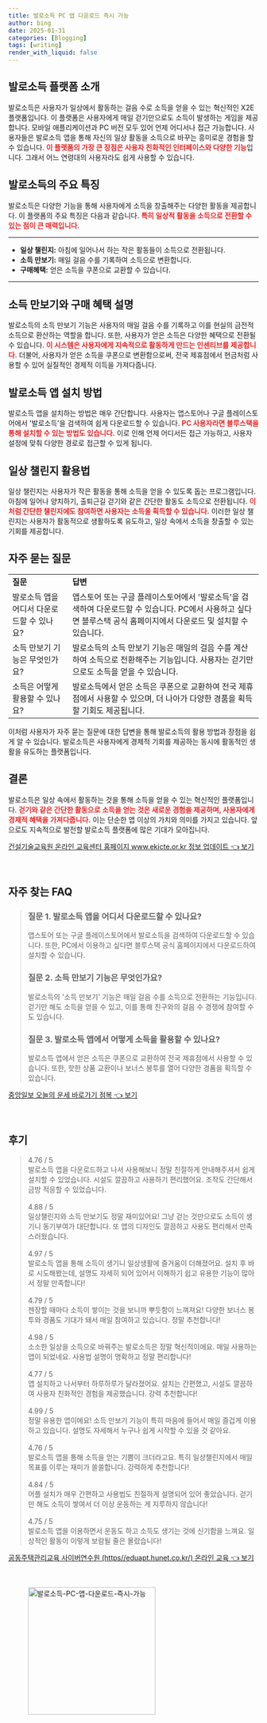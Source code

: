 ```yaml
---
title: 발로소득 PC 앱 다운로드 즉시 가능
author: bing
date: 2025-01-31
categories: [Blogging]
tags: [writing]
render_with_liquid: false
---
```



<h2 id='발로소득 플랫폼 소개'>발로소득 플랫폼 소개</h2>

<p>발로소득은 사용자가 일상에서 활동하는 걸음 수로 소득을 얻을 수 있는 혁신적인 X2E 플랫폼입니다. 이 플랫폼은 사용자에게 매일 걷기만으로도 소득이 발생하는 게임을 제공합니다. 모바일 애플리케이션과 PC 버전 모두 있어 언제 어디서나 접근 가능합니다. 사용자들은 발로소득 앱을 통해 자신의 일상 활동을 소득으로 바꾸는 흥미로운 경험을 할 수 있습니다. <b><span style="color: #ee2323;">이 플랫폼의 가장 큰 장점은 사용자 친화적인 인터페이스와 다양한 기능</span></b>입니다. 그래서 어느 연령대의 사용자라도 쉽게 사용할 수 있습니다.</p>

<h2 id='발로소득의 주요 특징'>발로소득의 주요 특징</h2>

<p>발로소득은 다양한 기능을 통해 사용자에게 소득을 창출해주는 다양한 활동을 제공합니다. 이 플랫폼의 주요 특징은 다음과 같습니다. <b><span style="color: #ee2323;">특히 일상적 활동을 소득으로 전환할 수 있는 점이 큰 매력입니다.</span></b></p>

<hr />

<ul>
    <li><b>일상 챌린지:</b> 아침에 일어나서 하는 작은 활동들이 소득으로 전환됩니다.</li>
    <li><b>소득 만보기:</b> 매일 걸음 수를 기록하여 소득으로 변환합니다.</li>
    <li><b>구매혜택:</b> 얻은 소득을 쿠폰으로 교환할 수 있습니다.</li>
</ul>

<hr />

<h2 id='소득 만보기와 구매 혜택 설명'>소득 만보기와 구매 혜택 설명</h2>

<p>발로소득의 소득 만보기 기능은 사용자의 매일 걸음 수를 기록하고 이를 현실의 금전적 소득으로 환산하는 역할을 합니다. 또한, 사용자가 얻은 소득은 다양한 혜택으로 전환될 수 있습니다. <b><span style="color: #ee2323;">이 시스템은 사용자에게 지속적으로 활동하게 만드는 인센티브를 제공합니다.</span></b> 더불어, 사용자가 얻은 소득을 쿠폰으로 변환함으로써, 전국 제휴점에서 현금처럼 사용할 수 있어 실질적인 경제적 이득을 가져다줍니다.</p>

<h2 id='발로소득 앱 설치 방법'>발로소득 앱 설치 방법</h2>

<p>발로소득 앱을 설치하는 방법은 매우 간단합니다. 사용자는 앱스토어나 구글 플레이스토어에서 '발로소득'을 검색하여 쉽게 다운로드할 수 있습니다. <b><span style="color: #ee2323;">PC 사용자라면 블루스택을 통해 설치할 수 있는 방법도 있습니다.</span></b> 이로 인해 언제 어디서든 접근 가능하고, 사용자 설정에 맞춰 다양한 경로로 접근할 수 있게 됩니다.</p>

<h2 id='일상 챌린지 활용법'>일상 챌린지 활용법</h2>

<p>일상 챌린지는 사용자가 작은 활동을 통해 소득을 얻을 수 있도록 돕는 프로그램입니다. 아침에 일어나 양치하기, 출퇴근길 걷기와 같은 간단한 활동도 소득으로 전환됩니다. <b><span style="color: #ee2323;">이처럼 간단한 챌린지에도 참여하면 사용자는 소득을 획득할 수 있습니다.</span></b> 이러한 일상 챌린지는 사용자가 활동적으로 생활하도록 유도하고, 일상 속에서 소득을 창출할 수 있는 기회를 제공합니다.</p>

<h2 id='자주 묻는 질문'>자주 묻는 질문</h2>

<table>
    <tr>
        <td><b>질문</b></td>
        <td><b>답변</b></td>
    </tr>
    <tr>
        <td>발로소득 앱을 어디서 다운로드할 수 있나요?</td>
        <td>앱스토어 또는 구글 플레이스토어에서 '발로소득'을 검색하여 다운로드할 수 있습니다. PC에서 사용하고 싶다면 블루스택 공식 홈페이지에서 다운로드 및 설치할 수 있습니다.</td>
    </tr>
    <tr>
        <td>소득 만보기 기능은 무엇인가요?</td>
        <td>발로소득의 소득 만보기 기능은 매일의 걸음 수를 계산하여 소득으로 전환해주는 기능입니다. 사용자는 걷기만으로도 소득을 얻을 수 있습니다.</td>
    </tr>
    <tr>
        <td>소득은 어떻게 활용할 수 있나요?</td>
        <td>발로소득에서 얻은 소득은 쿠폰으로 교환하여 전국 제휴점에서 사용할 수 있으며, 더 나아가 다양한 경품을 획득할 기회도 제공됩니다.</td>
    </tr>
</table>

<p>이처럼 사용자가 자주 묻는 질문에 대한 답변을 통해 발로소득의 활용 방법과 장점을 쉽게 알 수 있습니다. 발로소득은 사용자에게 경제적 기회를 제공하는 동시에 활동적인 생활을 유도하는 플랫폼입니다.</p>

<h2 id='결론'>결론</h2>

<p>발로소득은 일상 속에서 활동하는 것을 통해 소득을 얻을 수 있는 혁신적인 플랫폼입니다. <b><span style="color: #ee2323;">걷기와 같은 간단한 활동으로 소득을 얻는 것은 새로운 경험을 제공하며, 사용자에게 경제적 혜택을 가져다줍니다.</span></b> 이는 단순한 앱 이상의 가치와 의미를 가지고 있습니다. 앞으로도 지속적으로 발전할 발로소득 플랫폼에 많은 기대가 모아집니다.</p>


<p><a class="click-button" title="건설기술교육원 온라인 교육센터 홈페이지 www.ekicte.or.kr 정보 업데이트" href="https://adkhouse.github.io/posts/%EA%B1%B4%EC%84%A4%EA%B8%B0%EC%88%A0%EA%B5%90%EC%9C%A1%EC%9B%90-%EC%98%A8%EB%9D%BC%EC%9D%B8-%EA%B5%90%EC%9C%A1%EC%84%BC%ED%84%B0-%ED%99%88%ED%8E%98%EC%9D%B4%EC%A7%80-www.ekicte.or.kr-%EC%A0%95%EB%B3%B4-%EC%97%85%EB%8D%B0%EC%9D%B4%ED%8A%B8/" rel="dofollow">건설기술교육원 온라인 교육센터 홈페이지 www.ekicte.or.kr 정보 업데이트 👈 보기</a></p><br>
<h2 id='자주_찾는_FAQ'>자주 찾는 FAQ</h2>
<div itemscope="" itemtype="https://schema.org/FAQPage"> 
<blockquote> 
<div itemscope="" itemprop="mainEntity" itemtype="https://schema.org/Question"> 
<h3 itemprop="name">질문 1. 발로소득 앱을 어디서 다운로드할 수 있나요?</h3> 
<div itemscope="" itemprop="acceptedAnswer" itemtype="https://schema.org/Answer"> 
<span itemprop="text"> 
<p>앱스토어 또는 구글 플레이스토어에서 발로소득을 검색하여 다운로드할 수 있습니다. 또한, PC에서 이용하고 싶다면 블루스택 공식 홈페이지에서 다운로드하여 설치할 수 있습니다.</p> 
</span> 
</div> 
</div> 

<div itemscope="" itemprop="mainEntity" itemtype="https://schema.org/Question"> 
<h3 itemprop="name">질문 2. 소득 만보기 기능은 무엇인가요?</h3> 
<div itemscope="" itemprop="acceptedAnswer" itemtype="https://schema.org/Answer"> 
<span itemprop="text"> 
<p>발로소득의 '소득 만보기' 기능은 매일 걸음 수를 소득으로 전환하는 기능입니다. 걷기만 해도 소득을 얻을 수 있고, 이를 통해 친구와의 걸음 수 경쟁에 참여할 수도 있습니다.</p> 
</span> 
</div> 
</div> 

<div itemscope="" itemprop="mainEntity" itemtype="https://schema.org/Question"> 
<h3 itemprop="name">질문 3. 발로소득 앱에서 어떻게 소득을 활용할 수 있나요?</h3> 
<div itemscope="" itemprop="acceptedAnswer" itemtype="https://schema.org/Answer"> 
<span itemprop="text"> 
<p>발로소득 앱에서 얻은 소득은 쿠폰으로 교환하여 전국 제휴점에서 사용할 수 있습니다. 또한, 핫한 상품 교환이나 보너스 봉투를 열어 다양한 경품을 획득할 수 있습니다.</p> 
</span> 
</div> 
</div> 
</blockquote> 
</div>
<p><a class="click-button" title="중앙일보 오늘의 운세 바로가기 점복" href="https://adkhouse.github.io/posts/%EC%A4%91%EC%95%99%EC%9D%BC%EB%B3%B4-%EC%98%A4%EB%8A%98%EC%9D%98-%EC%9A%B4%EC%84%B8-%EB%B0%94%EB%A1%9C%EA%B0%80%EA%B8%B0-%EC%A0%90%EB%B3%B5/" rel="dofollow">중앙일보 오늘의 운세 바로가기 점복 👈 보기</a></p><br>
<h2 id='후기'>후기</h2>
<div itemscope itemtype="https://schema.org/Product">
  <blockquote>
  <div itemprop="review" itemscope itemtype="https://schema.org/Review">
      <div itemprop="reviewRating" itemscope itemtype="https://schema.org/Rating"> <span itemprop="ratingValue">4.76</span> / <span itemprop="bestRating">5</span> </div>
      <span itemprop="reviewBody">발로소득 앱을 다운로드하고 나서 사용해보니 정말 친절하게 안내해주셔서 쉽게 설치할 수 있었습니다. 시설도 깔끔하고 사용하기 편리했어요. 조작도 간단해서 금방 적응할 수 있었습니다.</span>
  </div>
  <br>
  <div itemprop="review" itemscope itemtype="https://schema.org/Review">
      <div itemprop="reviewRating" itemscope itemtype="https://schema.org/Rating"> <span itemprop="ratingValue">4.88</span> / <span itemprop="bestRating">5</span> </div>
      <span itemprop="reviewBody">일상챌린지와 소득 만보기도 정말 재미있어요! 그냥 걷는 것만으로도 소득이 생기니 동기부여가 대단합니다. 또 앱의 디자인도 깔끔하고 사용도 편리해서 만족스러웠습니다.</span>
  </div>
  <br>
  <div itemprop="review" itemscope itemtype="https://schema.org/Review">
      <div itemprop="reviewRating" itemscope itemtype="https://schema.org/Rating"> <span itemprop="ratingValue">4.97</span> / <span itemprop="bestRating">5</span> </div>
      <span itemprop="reviewBody">발로소득 앱을 통해 소득이 생기니 일상생활에 즐거움이 더해졌어요. 설치 후 바로 시도해봤는데, 설명도 자세히 되어 있어서 이해하기 쉽고 유용한 기능이 많아서 정말 만족합니다!</span>
  </div>
  <br>
  <div itemprop="review" itemscope itemtype="https://schema.org/Review">
      <div itemprop="reviewRating" itemscope itemtype="https://schema.org/Rating"> <span itemprop="ratingValue">4.79</span> / <span itemprop="bestRating">5</span> </div>
      <span itemprop="reviewBody">젠장할 때마다 소득이 쌓이는 것을 보니까 뿌듯함이 느껴져요! 다양한 보너스 봉투와 경품도 기대가 돼서 매일 참여하고 있습니다. 정말 추천합니다!</span>
  </div>
  <br>
  <div itemprop="review" itemscope itemtype="https://schema.org/Review">
      <div itemprop="reviewRating" itemscope itemtype="https://schema.org/Rating"> <span itemprop="ratingValue">4.98</span> / <span itemprop="bestRating">5</span> </div>
      <span itemprop="reviewBody">소소한 일상을 소득으로 바꿔주는 발로소득은 정말 혁신적이에요. 매일 사용하는 앱이 되었네요. 사용법 설명이 명확하고 정말 편리합니다!</span>
  </div>
  <br>
  <div itemprop="review" itemscope itemtype="https://schema.org/Review">
      <div itemprop="reviewRating" itemscope itemtype="https://schema.org/Rating"> <span itemprop="ratingValue">4.77</span> / <span itemprop="bestRating">5</span> </div>
      <span itemprop="reviewBody">앱 설치하고 나서부터 하루하루가 달라졌어요. 설치는 간편했고, 시설도 깔끔하여 사용자 친화적인 경험을 제공했습니다. 강력 추천합니다!</span>
  </div>
  <br>
  <div itemprop="review" itemscope itemtype="https://schema.org/Review">
      <div itemprop="reviewRating" itemscope itemtype="https://schema.org/Rating"> <span itemprop="ratingValue">4.99</span> / <span itemprop="bestRating">5</span> </div>
      <span itemprop="reviewBody">정말 유용한 앱이에요! 소득 만보기 기능이 특히 마음에 들어서 매일 즐겁게 이용하고 있습니다. 설명도 자세해서 누구나 쉽게 시작할 수 있을 것 같아요.</span>
  </div>
  <br>
  <div itemprop="review" itemscope itemtype="https://schema.org/Review">
      <div itemprop="reviewRating" itemscope itemtype="https://schema.org/Rating"> <span itemprop="ratingValue">4.76</span> / <span itemprop="bestRating">5</span> </div>
      <span itemprop="reviewBody">발로소득 앱을 통해 소득을 얻는 기쁨이 크더라고요. 특히 일상챌린지에서 매일 목표를 이루는 재미가 쏠쏠합니다. 강력하게 추천합니다!</span>
  </div>
  <br>
  <div itemprop="review" itemscope itemtype="https://schema.org/Review">
      <div itemprop="reviewRating" itemscope itemtype="https://schema.org/Rating"> <span itemprop="ratingValue">4.84</span> / <span itemprop="bestRating">5</span> </div>
      <span itemprop="reviewBody">어플 설치가 매우 간편하고 사용법도 친절하게 설명되어 있어 좋았습니다. 걷기만 해도 소득이 쌓여서 더 이상 운동하는 게 지루하지 않습니다!</span>
  </div>
  <br>
  <div itemprop="review" itemscope itemtype="https://schema.org/Review">
      <div itemprop="reviewRating" itemscope itemtype="https://schema.org/Rating"> <span itemprop="ratingValue">4.75</span> / <span itemprop="bestRating">5</span> </div>
      <span itemprop="reviewBody">발로소득 앱을 이용하면서 운동도 하고 소득도 생기는 것에 신기함을 느껴요. 일상적인 활동이 이렇게 보람될 줄은 몰랐습니다!</span>
  </div>
  </blockquote>
</div>
<p><a class="click-button" title="공동주택관리교육 사이버연수원 (https//eduapt.hunet.co.kr/) 온라인 교육" href="https://adkhouse.github.io/posts/%EA%B3%B5%EB%8F%99%EC%A3%BC%ED%83%9D%EA%B4%80%EB%A6%AC%EA%B5%90%EC%9C%A1-%EC%82%AC%EC%9D%B4%EB%B2%84%EC%97%B0%EC%88%98%EC%9B%90-(httpseduapt.hunet.co.kr)-%EC%98%A8%EB%9D%BC%EC%9D%B8-%EA%B5%90%EC%9C%A1/" rel="dofollow">공동주택관리교육 사이버연수원 (https//eduapt.hunet.co.kr/) 온라인 교육 👈 보기</a></p><br>
<figure class="image"><img src="https://adkhouse.github.io/assets/img/thumbnail/발로소득-PC-앱-다운로드-즉시-가능.webp" alt="발로소득-PC-앱-다운로드-즉시-가능" width="256" height="256"></figure>